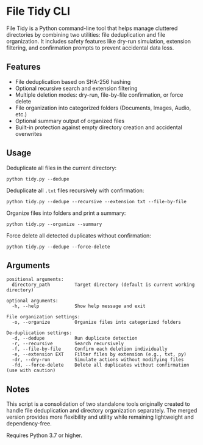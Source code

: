 # File Tidy CLI

File Tidy is a Python command-line tool that helps manage cluttered directories by combining two utilities: file deduplication and file organization. It includes safety features like dry-run simulation, extension filtering, and confirmation prompts to prevent accidental data loss.

## Features

- File deduplication based on SHA-256 hashing
- Optional recursive search and extension filtering
- Multiple deletion modes: dry-run, file-by-file confirmation, or force delete
- File organization into categorized folders (Documents, Images, Audio, etc.)
- Optional summary output of organized files
- Built-in protection against empty directory creation and accidental overwrites

## Usage

Deduplicate all files in the current directory:

```
python tidy.py --dedupe
```

Deduplicate all `.txt` files recursively with confirmation:

```
python tidy.py --dedupe --recursive --extension txt --file-by-file
```

Organize files into folders and print a summary:

```
python tidy.py --organize --summary
```

Force delete all detected duplicates without confirmation:

```
python tidy.py --dedupe --force-delete
```

## Arguments

```
positional arguments:
  directory_path         Target directory (default is current working directory)

optional arguments:
  -h, --help             Show help message and exit

File organization settings:
  -o, --organize         Organize files into categorized folders

De-duplication settings:
  -d, --dedupe           Run duplicate detection
  -r, --recursive        Search recursively
  -f, --file-by-file     Confirm each deletion individually
  -e, --extension EXT    Filter files by extension (e.g., txt, py)
  -dr, --dry-run         Simulate actions without modifying files
  -fd, --force-delete    Delete all duplicates without confirmation (use with caution)
```

## Notes

This script is a consolidation of two standalone tools originally created to handle file deduplication and directory organization separately. The merged version provides more flexibility and utility while remaining lightweight and dependency-free.

Requires Python 3.7 or higher.
